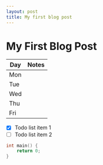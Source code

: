 ```yaml
---
layout: post
title: My first blog post
---
```


# My First Blog Post

| Day | Notes |
| --- | ----- |
| Mon |       |
| Tue |       |
| Wed |       |
| Thu |       |
| Fri |       |

- [x] Todo list item 1
- [ ] Todo list item 2

```c++
int main() {
    return 0;
}
```
